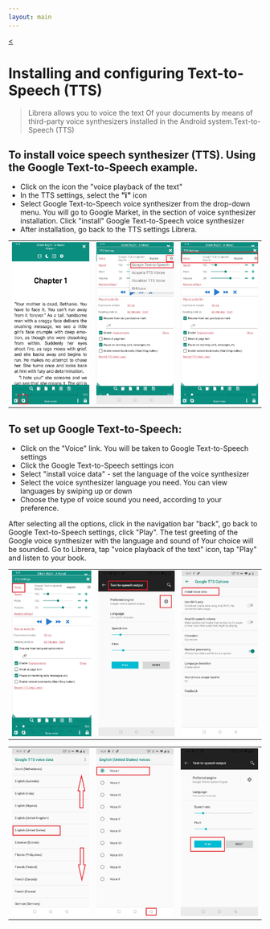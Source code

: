 ```yaml
---
layout: main
---
```

[<](/wiki/faq)

# Installing and configuring Text-to-Speech (TTS) 

> Librera allows you to voice the text Of your documents by means of third-party voice synthesizers installed in the Android system.Text-to-Speech (TTS)

## To install voice speech synthesizer (TTS). Using the Google Text-to-Speech example.

* Click on the icon the "voice playback of the text"
* In the TTS settings, select the **"i"** icon 
* Select Google Text-to-Speech voice synthesizer from the drop-down menu. You will go to Google Market, in the section of voice synthesizer installation. Click "install" Google Text-to-Speech voice synthesizer
* After installation, go back to the TTS settings Librera.

||||
|-|-|-|
|![](1.jpg)|![](3.jpg)|![](2.jpg)|


## To set up Google Text-to-Speech:

* Click on the "Voice" link. You will be taken to Google Text-to-Speech settings
* Click the Google Text-to-Speech settings icon
* Select "install voice data" - set the language of the voice synthesizer
* Select the voice synthesizer language you need. You can view languages by swiping up or down
* Choose the type of voice sound you need, according to your preference.

After selecting all the options, click in the navigation bar "back", go back to Google Text-to-Speech settings, click "Play". The test greeting of the Google voice synthesizer with the language and sound of Your choice will be sounded. Go to Librera, tap "voice playback of the text" icon, tap "Play" and listen to your book.

||||
|-|-|-|
|![](4.jpg)|![](5.jpg)|![](6.jpg)|

||||
|-|-|-|
|![](7.jpg)|![](8.jpg)|![](9.jpg)|
